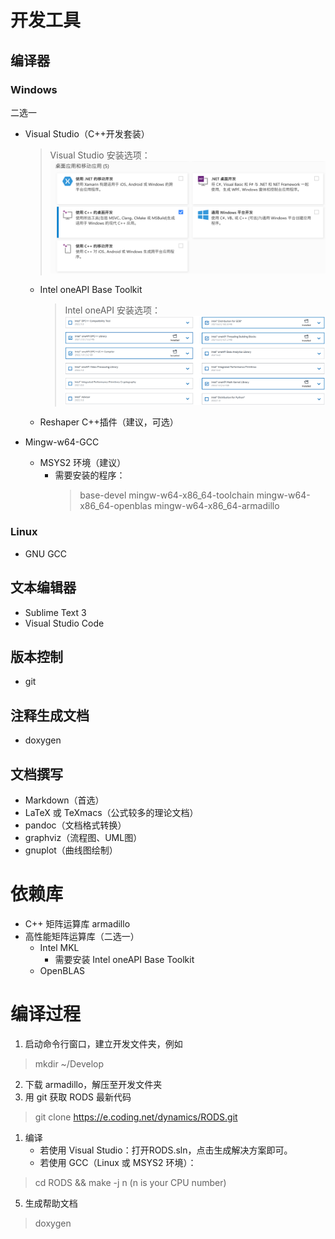 # 开发工具

## 编译器

### Windows

二选一

* Visual Studio（C++开发套装）
    > Visual Studio 安装选项：
![VS安装选项](install_vs.png)

    * Intel oneAPI Base Toolkit
        > Intel oneAPI 安装选项：
![Intel安装选项](install_intel.png)

    * Reshaper C++插件（建议，可选）


* Mingw-w64-GCC
    * MSYS2 环境（建议）
      * 需要安装的程序：
        > base-devel
        > mingw-w64-x86_64-toolchain
        > mingw-w64-x86_64-openblas
        > mingw-w64-x86_64-armadillo

### Linux

* GNU GCC

## 文本编辑器

* Sublime Text 3
* Visual Studio Code

## 版本控制

* git

## 注释生成文档

* doxygen

## 文档撰写

* Markdown（首选）
* LaTeX 或 TeXmacs（公式较多的理论文档）
* pandoc（文档格式转换）
* graphviz（流程图、UML图）
* gnuplot（曲线图绘制）

# 依赖库

* C++ 矩阵运算库 armadillo
* 高性能矩阵运算库（二选一）
    * Intel MKL
        * 需要安装 Intel oneAPI Base Toolkit
    * OpenBLAS

# 编译过程

1. 启动命令行窗口，建立开发文件夹，例如
> mkdir  ~/Develop
2. 下载 armadillo，解压至开发文件夹
3. 用 git 获取 RODS 最新代码
> git clone https://e.coding.net/dynamics/RODS.git
1. 编译
    * 若使用 Visual Studio：打开RODS.sln，点击生成解决方案即可。
    * 若使用 GCC（Linux 或 MSYS2 环境）：
> cd RODS && make -j n (n is your CPU number)

5. 生成帮助文档
> doxygen